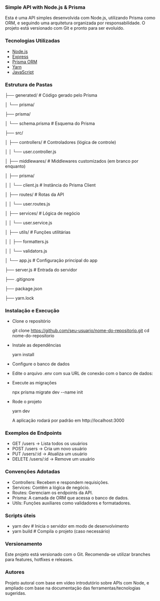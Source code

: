 ### Simple API with Node.js & Prisma

Esta é uma API simples desenvolvida com Node.js, utilizando Prisma como ORM, e seguindo uma arquitetura organizada por responsabilidade. O projeto está versionado com Git e pronto para ser evoluído.

### Tecnologias Utilizadas

- [Node.js](https://nodejs.org/)
- [Express](https://expressjs.com/)
- [Prisma ORM](https://www.prisma.io/)
- [Yarn](https://yarnpkg.com/)
- [JavaScript](https://developer.mozilla.org/en-US/docs/Web/JavaScript)

### Estrutura de Pastas

├── generated/                    # Código gerado pelo Prisma

│   └── prisma/

├── prisma/

│   └── schema.prisma             # Esquema do Prisma

├── src/

│   ├── controllers/              # Controladores (lógica de controle)

│   │   └── user.controller.js

│   ├── middlewares/              # Middlewares customizados (em branco por enquanto)

│   ├── prisma/

│   │   └── client.js             # Instância do Prisma Client

│   ├── routes/                   # Rotas da API

│   │   └── user.routes.js

│   ├── services/                 # Lógica de negócio

│   │   └── user.service.js

│   ├── utils/                    # Funções utilitárias

│   │   ├── formatters.js

│   │   └── validators.js

│   └── app.js                    # Configuração principal do app

├── server.js                     # Entrada do servidor

├── .gitignore

├── package.json

├── yarn.lock


### Instalação e Execução
* Clone o repositório

  git clone https://github.com/seu-usuario/nome-do-repositorio.git
  cd nome-do-repositorio


* Instale as dependências

  yarn install


* Configure o banco de dados


* Edite o arquivo .env com sua URL de conexão com o banco de dados:


* Execute as migrações

  npx prisma migrate dev --name init

* Rode o projeto

  yarn dev
  
  A aplicação rodará por padrão em http://localhost:3000

### Exemplos de Endpoints

* GET /users        → Lista todos os usuários
* POST /users       → Cria um novo usuário
* PUT /users/:id    → Atualiza um usuário
* DELETE /users/:id → Remove um usuário

### Convenções Adotadas
* Controllers: Recebem e respondem requisições.
* Services: Contêm a lógica de negócio.
* Routes: Gerenciam os endpoints da API.
* Prisma: A camada de ORM que acessa o banco de dados.
* Utils: Funções auxiliares como validadores e formatadores.

### Scripts úteis
* yarn dev        # Inicia o servidor em modo de desenvolvimento
* yarn build      # Compila o projeto (caso necessário)

### Versionamento
Este projeto está versionado com o Git. Recomenda-se utilizar branches para features, hotfixes e releases.

### Autores

Projeto autoral com base em vídeo introdutório sobre APIs com Node, e ampliado com base na documentação das ferramentas/tecnologias sugeridas.